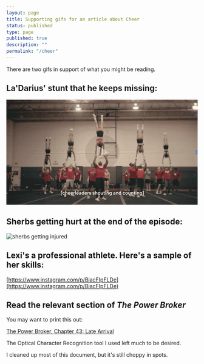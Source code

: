 ```yaml
---
layout: page
title: Supporting gifs for an article about Cheer
status: published
type: page
published: true
description: ""
permalink: "/cheer"
---
```



There are two gifs in support of what you might be reading. 

## La'Darius' stunt that he keeps missing:

![La'Darius' stunt that he keeps missing](/images/cheer-ladarius-stunt.gif)


## Sherbs getting hurt at the end of the episode:

![sherbs getting injured](/images/sherbs-injury.gif)

## Lexi's a professional athlete. Here's a sample of her skills:

[https://www.instagram.com/p/BiacFIpFLDe](https://www.instagram.com/p/BiacFIpFLDe)

## Read the relevant section of _The Power Broker_ 

You may want to print this out:

[The Power Broker, Chapter 43: Late Arrival](https://github.com/josh-works/josh-works.github.io/blob/master/_drafts/power-broker-ch-43-late-arrival.md#L1)

The Optical Character Recognition tool I used left much to be desired. 

I cleaned up most of this document, but it's still choppy in spots.